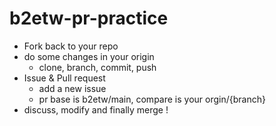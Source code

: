 # b2etw-pr-practice

* Fork back to your repo
* do some changes in your origin
  * clone, branch, commit, push
* Issue & Pull request
  * add a new issue
  * pr base is b2etw/main, compare is your orgin/{branch}
* discuss, modify and finally merge !
